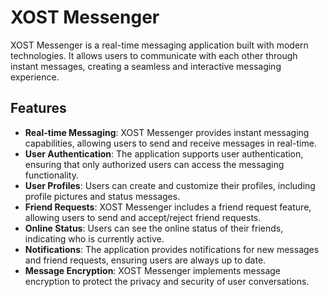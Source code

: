 # XOST Messenger

XOST Messenger is a real-time messaging application built with modern technologies. It allows users to communicate with each other through instant messages, creating a seamless and interactive messaging experience.

## Features

- **Real-time Messaging**: XOST Messenger provides instant messaging capabilities, allowing users to send and receive messages in real-time.
- **User Authentication**: The application supports user authentication, ensuring that only authorized users can access the messaging functionality.
- **User Profiles**: Users can create and customize their profiles, including profile pictures and status messages.
- **Friend Requests**: XOST Messenger includes a friend request feature, allowing users to send and accept/reject friend requests.
- **Online Status**: Users can see the online status of their friends, indicating who is currently active.
- **Notifications**: The application provides notifications for new messages and friend requests, ensuring users are always up to date.
- **Message Encryption**: XOST Messenger implements message encryption to protect the privacy and security of user conversations.
